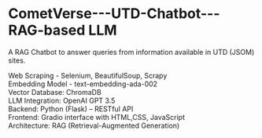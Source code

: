 # CometVerse---UTD-Chatbot--- RAG-based LLM
A RAG Chatbot to answer queries from information available in UTD (JSOM) sites.  
  
  Web Scraping - Selenium, BeautifulSoup, Scrapy  
Embedding Model - text-embedding-ada-002  
Vector Database: ChromaDB  
LLM Integration: OpenAI GPT 3.5  
Backend: Python (Flask) – RESTful API  
Frontend: Gradio interface with HTML,CSS, JavaScript  
Architecture: RAG (Retrieval-Augmented Generation)
